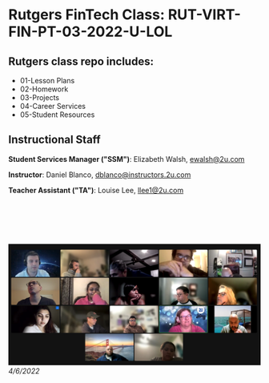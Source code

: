 # Rutgers FinTech Class: RUT-VIRT-FIN-PT-03-2022-U-LOL

## Rutgers class repo includes:
* 01-Lesson Plans
* 02-Homework
* 03-Projects 
* 04-Career Services
* 05-Student Resources

## Instructional Staff
**Student Services Manager ("SSM")**: Elizabeth Walsh, ewalsh@2u.com

**Instructor**: Daniel Blanco, dblanco@instructors.2u.com

**Teacher Assistant ("TA")**: Louise Lee, llee1@2u.com
<br>
<br>
<br>
<br>
<br>
<br>

![image info](./Assets/Screen%20Shot%202022-04-06%20at%208.36.21%20PM.png)
*4/6/2022*